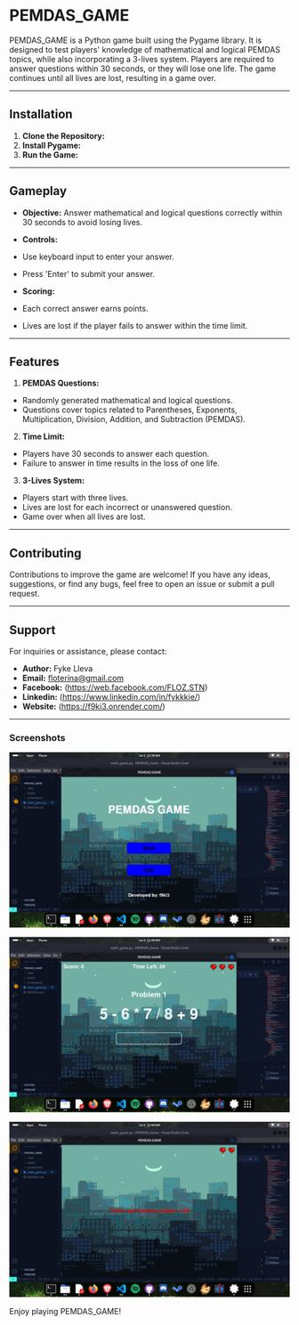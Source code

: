 # PEMDAS_GAME

PEMDAS_GAME is a Python game built using the Pygame library. It is designed to test players' knowledge of mathematical and logical PEMDAS topics, while also incorporating a 3-lives system. Players are required to answer questions within 30 seconds, or they will lose one life. The game continues until all lives are lost, resulting in a game over.

---

## Installation

1. **Clone the Repository:**
2. **Install Pygame:**
3. **Run the Game:**


---

## Gameplay

- **Objective:** Answer mathematical and logical questions correctly within 30 seconds to avoid losing lives.

- **Controls:**
- Use keyboard input to enter your answer.
- Press 'Enter' to submit your answer.

- **Scoring:**
- Each correct answer earns points.
- Lives are lost if the player fails to answer within the time limit.

---

## Features

1. **PEMDAS Questions:**
- Randomly generated mathematical and logical questions.
- Questions cover topics related to Parentheses, Exponents, Multiplication, Division, Addition, and Subtraction (PEMDAS).

2. **Time Limit:**
- Players have 30 seconds to answer each question.
- Failure to answer in time results in the loss of one life.

3. **3-Lives System:**
- Players start with three lives.
- Lives are lost for each incorrect or unanswered question.
- Game over when all lives are lost.

---

## Contributing

Contributions to improve the game are welcome! If you have any ideas, suggestions, or find any bugs, feel free to open an issue or submit a pull request.

---

## Support

For inquiries or assistance, please contact:

- **Author:** Fyke Lleva
- **Email:** floterina@gmail.com
- **Facebook:** (https://web.facebook.com/FLOZ.STN)
- **Linkedin:** (https://www.linkedin.com/in/fykkkie/)
- **Website:** (https://f9ki3.onrender.com/)

---

### Screenshots
![Screenshot 1](./screenshots/screenshot_1.png)

![Screenshot 2](./screenshots/screenshot_2.png)

![Screenshot 3](./screenshots/screenshot_3.png)

Enjoy playing PEMDAS_GAME!

